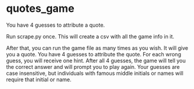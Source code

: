 # quotes_game
You have 4 guesses to attribute a quote.

Run scrape.py once. This will create a csv with all the game info in it. 

After that, you can run the game file as many times as you wish. It will give you a quote. You have 4 guesses to attribute the quote. For each wrong guess, you will receive one hint. After all 4 guesses, the game will tell you the correct answer and will prompt you to play again. Your guesses are case insensitive, but individuals with famous middle initials or names will require that initial or name. 
